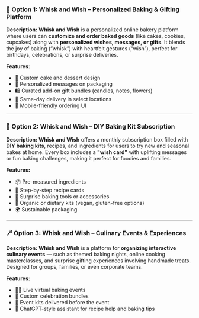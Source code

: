 
### 🍰 Option 1: **Whisk and Wish – Personalized Baking & Gifting Platform**

**Description:**
**Whisk and Wish** is a personalized online bakery platform where users can **customize and order baked goods** (like cakes, cookies, cupcakes) along with **personalized wishes, messages, or gifts**. It blends the joy of baking (“whisk”) with heartfelt gestures (“wish”), perfect for birthdays, celebrations, or surprise deliveries.

**Features:**

* 🎂 Custom cake and dessert design
* 📝 Personalized messages on packaging
* 🛍️ Curated add-on gift bundles (candles, notes, flowers)
* 🚚 Same-day delivery in select locations
* 📱 Mobile-friendly ordering UI

---

### 🧁 Option 2: **Whisk and Wish – DIY Baking Kit Subscription**

**Description:**
**Whisk and Wish** offers a monthly subscription box filled with **DIY baking kits**, recipes, and ingredients for users to try new and seasonal bakes at home. Every box includes a **"wish card"** with uplifting messages or fun baking challenges, making it perfect for foodies and families.

**Features:**

* 📦 Pre-measured ingredients
* 📖 Step-by-step recipe cards
* 🎁 Surprise baking tools or accessories
* 🌱 Organic or dietary kits (vegan, gluten-free options)
* 🌍 Sustainable packaging

---

### 🪄 Option 3: **Whisk and Wish – Culinary Events & Experiences**

**Description:**
**Whisk and Wish** is a platform for **organizing interactive culinary events** — such as themed baking nights, online cooking masterclasses, and surprise gifting experiences involving handmade treats. Designed for groups, families, or even corporate teams.

**Features:**

* 👩‍🍳 Live virtual baking events
* 🎉 Custom celebration bundles
* 🧾 Event kits delivered before the event
* 💬 ChatGPT-style assistant for recipe help and baking tips

